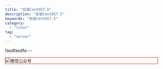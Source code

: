 ```yaml
---
title: "安装CentOS7.5"
description: "安装CentOS7.5"
keywords: "安装CentOS7.5"
category:
  - "linux"
tag:
  - "server"
---
```




fasdfasdfa---

<img style="border:1px red solid; display:block; margin:0 auto;" src="https://tianqingxiaozhu.oss-cn-shenzhen.aliyuncs.com/img/qrcode.jpg" alt="微信公众号" />

